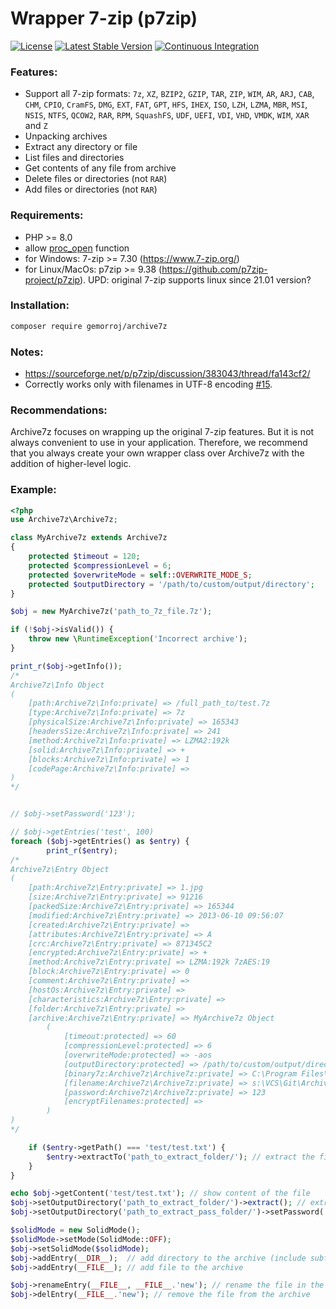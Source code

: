 # Wrapper 7-zip (p7zip)

[![License](https://poser.pugx.org/gemorroj/archive7z/license)](https://packagist.org/packages/gemorroj/archive7z)
[![Latest Stable Version](https://poser.pugx.org/gemorroj/archive7z/v/stable)](https://packagist.org/packages/gemorroj/archive7z)
[![Continuous Integration](https://github.com/Gemorroj/Archive7z/workflows/Continuous%20Integration/badge.svg?branch=master)](https://github.com/Gemorroj/Archive7z/actions?query=workflow%3A%22Continuous+Integration%22)


### Features:

- Support all 7-zip formats: `7z`, `XZ`, `BZIP2`, `GZIP`, `TAR`, `ZIP`, `WIM`, `AR`, `ARJ`, `CAB`, `CHM`, `CPIO`, `CramFS`, `DMG`, `EXT`, `FAT`, `GPT`, `HFS`, `IHEX`, `ISO`, `LZH`, `LZMA`, `MBR`, `MSI`, `NSIS`, `NTFS`, `QCOW2`, `RAR`, `RPM`, `SquashFS`, `UDF`, `UEFI`, `VDI`, `VHD`, `VMDK`, `WIM`, `XAR` and `Z`
- Unpacking archives
- Extract any directory or file
- List files and directories
- Get contents of any file from archive
- Delete files or directories (not `RAR`)
- Add files or directories (not `RAR`)


### Requirements:

- PHP >= 8.0
- allow [proc_open](https://www.php.net/proc_open) function
- for Windows: 7-zip >= 7.30 (https://www.7-zip.org/)
- for Linux/MacOs: p7zip >= 9.38 (https://github.com/p7zip-project/p7zip). UPD: original 7-zip supports linux since 21.01 version?


### Installation:
```bash
composer require gemorroj/archive7z
```


### Notes:
- https://sourceforge.net/p/p7zip/discussion/383043/thread/fa143cf2/
- Correctly works only with filenames in UTF-8 encoding [#15](https://github.com/Gemorroj/Archive7z/issues/15).


### Recommendations:
Archive7z focuses on wrapping up the original 7-zip features.
But it is not always convenient to use in your application.
Therefore, we recommend that you always create your own wrapper class over Archive7z with the addition of higher-level logic.


### Example:

```php
<?php
use Archive7z\Archive7z;

class MyArchive7z extends Archive7z
{
    protected $timeout = 120;
    protected $compressionLevel = 6;
    protected $overwriteMode = self::OVERWRITE_MODE_S;
    protected $outputDirectory = '/path/to/custom/output/directory';
}

$obj = new MyArchive7z('path_to_7z_file.7z');

if (!$obj->isValid()) {
    throw new \RuntimeException('Incorrect archive');
}

print_r($obj->getInfo());
/*
Archive7z\Info Object
(
    [path:Archive7z\Info:private] => /full_path_to/test.7z
    [type:Archive7z\Info:private] => 7z
    [physicalSize:Archive7z\Info:private] => 165343
    [headersSize:Archive7z\Info:private] => 241
    [method:Archive7z\Info:private] => LZMA2:192k
    [solid:Archive7z\Info:private] => +
    [blocks:Archive7z\Info:private] => 1
    [codePage:Archive7z\Info:private] => 
)
*/


// $obj->setPassword('123');

// $obj->getEntries('test', 100)
foreach ($obj->getEntries() as $entry) {
        print_r($entry);
/*
Archive7z\Entry Object
(
    [path:Archive7z\Entry:private] => 1.jpg
    [size:Archive7z\Entry:private] => 91216
    [packedSize:Archive7z\Entry:private] => 165344
    [modified:Archive7z\Entry:private] => 2013-06-10 09:56:07
    [created:Archive7z\Entry:private] => 
    [attributes:Archive7z\Entry:private] => A
    [crc:Archive7z\Entry:private] => 871345C2
    [encrypted:Archive7z\Entry:private] => +
    [method:Archive7z\Entry:private] => LZMA:192k 7zAES:19
    [block:Archive7z\Entry:private] => 0
    [comment:Archive7z\Entry:private] => 
    [hostOs:Archive7z\Entry:private] => 
    [characteristics:Archive7z\Entry:private] => 
    [folder:Archive7z\Entry:private] => 
    [archive:Archive7z\Entry:private] => MyArchive7z Object
        (
            [timeout:protected] => 60
            [compressionLevel:protected] => 6
            [overwriteMode:protected] => -aos
            [outputDirectory:protected] => /path/to/custom/output/directory
            [binary7z:Archive7z\Archive7z:private] => C:\Program Files\7-Zip\7z.exe
            [filename:Archive7z\Archive7z:private] => s:\VCS\Git\Archive7z\tests/fixtures/testPasswd.7z
            [password:Archive7z\Archive7z:private] => 123
            [encryptFilenames:protected] => 
        )
)
*/

    if ($entry->getPath() === 'test/test.txt') {
        $entry->extractTo('path_to_extract_folder/'); // extract the file
    }
}

echo $obj->getContent('test/test.txt'); // show content of the file
$obj->setOutputDirectory('path_to_extract_folder/')->extract(); // extract the archive
$obj->setOutputDirectory('path_to_extract_pass_folder/')->setPassword('pass')->extractEntry('test/test.txt'); // extract the password-protected entry

$solidMode = new SolidMode();
$solidMode->setMode(SolidMode::OFF);
$obj->setSolidMode($solidMode);
$obj->addEntry(__DIR__);  // add directory to the archive (include subfolders)
$obj->addEntry(__FILE__); // add file to the archive

$obj->renameEntry(__FILE__, __FILE__.'new'); // rename the file in the archive
$obj->delEntry(__FILE__.'new'); // remove the file from the archive
```
